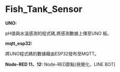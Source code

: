 # Fish_Tank_Sensor
**UNO:** 

pH值與水溫感測的程式碼,將感測數據上傳至UNO 板。


**mqtt_esp32:** 

將UNO程式碼的數據藉由ESP32發布至MQTT。

**Node-RED 11、12:**
Node-RED節點(視覺化、LINE BOT)
